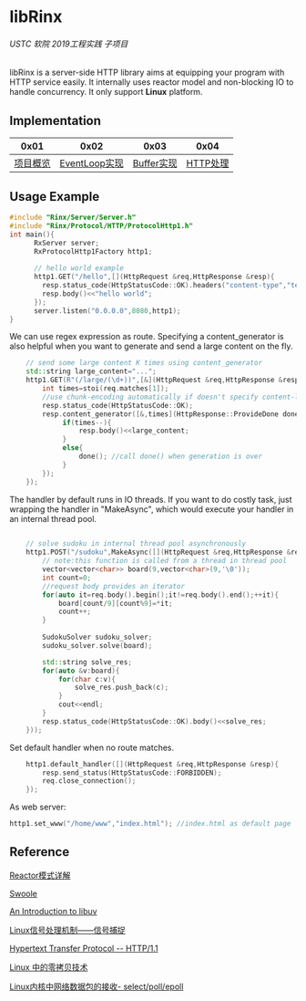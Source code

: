 # libRinx

###### USTC  软院  2019工程实践 子项目

libRinx is a server-side HTTP library aims at equipping your program with HTTP service easily. It internally uses reactor model and non-blocking IO to handle concurrency. It only support **Linux** platform.

## Implementation
| 0x01                        | 0x02                                   | 0x03                                      | 0x04                                    |
| --------------------------- | -------------------------------------- | ----------------------------------------- | --------------------------------------- |
| [项目概览](https://github.com/demonatic/Rinx/blob/master/include/Rinx/README.md) | [EventLoop实现](https://github.com/demonatic/Rinx/tree/master/include/Rinx/Network/README.md) | [Buffer实现](https://github.com/demonatic/Rinx/tree/master/include/Rinx/Network/README2.md) | [HTTP处理](https://github.com/demonatic/Rinx/tree/master/include/Rinx/Protocol/README.md) |

## Usage Example

```c++
#include "Rinx/Server/Server.h"
#include "Rinx/Protocol/HTTP/ProtocolHttp1.h"
int main(){
      RxServer server;
      RxProtocolHttp1Factory http1;
    
      // hello world example    
      http1.GET("/hello",[](HttpRequest &req,HttpResponse &resp){
        resp.status_code(HttpStatusCode::OK).headers("content-type","text/plain");
        resp.body()<<"hello world";
      });
      server.listen("0.0.0.0",8080,http1);
}
```
We can use regex expression as route. Specifying a content_generator is also helpful when you want to generate and send a large content on the fly.
```c++
    // send some large content K times using content_generator
    std::string large_content="...";
    http1.GET(R"(/large/(\d+))",[&](HttpRequest &req,HttpResponse &resp){
        int times=stoi(req.matches[1]);
        //use chunk-encoding automatically if doesn't specify content-length in header
        resp.status_code(HttpStatusCode::OK);
        resp.content_generator([&,times](HttpResponse::ProvideDone done) mutable{
             if(times--){
                 resp.body()<<large_content;
             }
             else{
                 done(); //call done() when generation is over
             }
        });
    });
```

The handler by default runs in IO threads. If you want to do costly task, just wrapping the handler in "MakeAsync", which would execute your handler in an internal thread pool. 
```c++
 
    // solve sudoku in internal thread pool asynchronously
    http1.POST("/sudoku",MakeAsync([](HttpRequest &req,HttpResponse &resp){
        // note:this function is called from a thread in thread pool
        vector<vector<char>> board(9,vector<char>(9,'\0'));
        int count=0;
        //request body provides an iterator
        for(auto it=req.body().begin();it!=req.body().end();++it){
            board[count/9][count%9]=*it;
            count++;
        }
	
        SudokuSolver sudoku_solver;
        sudoku_solver.solve(board);

        std::string solve_res;
        for(auto &v:board){
            for(char c:v){
                solve_res.push_back(c);
            }
            cout<<endl;
        }
        resp.status_code(HttpStatusCode::OK).body()<<solve_res;
    }));

```

Set default handler when no route matches.
```c++
    http1.default_handler([](HttpRequest &req,HttpResponse &resp){
        resp.send_status(HttpStatusCode::FORBIDDEN);
        req.close_connection();
    });
```

As web server:

```c++
http1.set_www("/home/www","index.html"); //index.html as default page
```

##  Reference

[Reactor模式详解](https://www.cnblogs.com/winner-0715/p/8733787.html) 

[Swoole](https://github.com/swoole/swoole-src) 

[An Introduction to libuv](http://nikhilm.github.io/uvbook/) 

[Linux信号处理机制——信号捕捉](https://blog.csdn.net/ypt523/article/details/80365108) 

[Hypertext Transfer Protocol -- HTTP/1.1](https://www.w3.org/Protocols/rfc2616/rfc2616.html) 

[Linux 中的零拷贝技术](https://www.ibm.com/developerworks/cn/linux/l-cn-zerocopy2/index.html) 

[Linux内核中网络数据包的接收- select/poll/epoll](
https://blog.csdn.net/dog250/article/details/50528373") 

